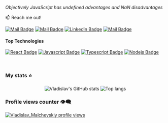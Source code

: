 _Objectively JavaScript has undefined advantages and NaN disadvantages_

:mailbox: Reach me out!

[![Mail Badge](https://img.shields.io/badge/-Vladislav_Malchevskiy-e74c3c?style=flat&labelColor=e74c3c&logo=instagram&logoColor=white)](https://www.instagram.com/v.malchevsky/) 
[![Mail Badge](https://img.shields.io/badge/-Vladislav_Malchevskiy-e74c3c?style=flat&labelColor=e74c3c&logo=telegram&logoColor=white)](https://t.me/Varn0R) 
[![Linkedin Badge](https://img.shields.io/badge/-Vladislav_Malchevskiy-0e76a8?style=flat&labelColor=0e76a8&logo=linkedin&logoColor=white)](https://www.linkedin.com/in/vladislav-malchevskiy-180702296/) 
[![Mail Badge](https://img.shields.io/badge/-Vladislav_Malchevskiy-c0392b?style=flat&labelColor=c0392b&logo=gmail&logoColor=white)](mailto:vladislav.malchevskiy.work@gmail.com)

#### Top Technologies

[![React Badge](https://img.shields.io/badge/-React-61DBFB?style=for-the-badge&labelColor=black&logo=react&logoColor=61DBFB)](#) [![Javascript Badge](https://img.shields.io/badge/-Javascript-F0DB4F?style=for-the-badge&labelColor=black&logo=javascript&logoColor=F0DB4F)](#) [![Typescript Badge](https://img.shields.io/badge/-Typescript-007acc?style=for-the-badge&labelColor=black&logo=typescript&logoColor=007acc)](#) [![Nodejs Badge](https://img.shields.io/badge/-Nodejs-3C873A?style=for-the-badge&labelColor=black&logo=node.js&logoColor=3C873A)](#)

<br/>

### My stats ⭐

<div align="center">
<img alt="Vladislav's GitHub stats" src="https://github-readme-stats.vercel.app/api?username=VARN0R&show_icons=true&theme=transparent"/>
<img alt="Top langs" src="https://github-readme-stats.vercel.app/api/top-langs/?username=VARN0R&layout=compact&&langs_count=8"/>
</div>

### Profile views counter 👁️‍🗨️
[![Vladislav_Malchevskiy profile views](https://u8views.com/api/v1/github/profiles/7869344/views/day-week-month-total-count.svg)](https://u8views.com/github/VARN0R)





<!---
VARN0R/VARN0R is a ✨ special ✨ repository because its `README.md` (this file) appears on your GitHub profile.
You can click the Preview link to take a look at your changes.
--->
